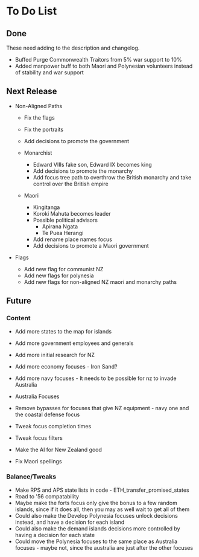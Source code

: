 # To Do List
## Done
These need adding to the description and changelog.
- Buffed Purge Commonwealth Traitors from 5% war support to 10%
- Added manpower buff to both Maori and Polynesian volunteers instead of stability and war support

## Next Release
- Non-Aligned Paths
  - Fix the flags
  - Fix the portraits

  - Add decisions to promote the government
  - Monarchist
    - Edward VIIIs fake son, Edward IX becomes king
    - Add decisions to promote the monarchy
    - Add focus tree path to overthrow the British monarchy and take control over the British empire
  - Maori
    - Kingitanga
    - Koroki Mahuta becomes leader
    - Possible political advisors
      - Apirana Ngata
      - Te Puea Herangi
    - Add rename place names focus
    - Add decisions to promote a Maori government

- Flags
  - Add new flag for communist NZ
  - Add new flags for polynesia
  - Add new flags for non-aligned NZ maori and monarchy paths

## Future
### Content
- Add more states to the map for islands
- Add more government employees and generals
- Add more initial research for NZ

- Add more economy focuses - Iron Sand?
- Add more navy focuses - It needs to be possible for nz to invade Australia
- Australia Focuses
- Remove bypasses for focuses that give NZ equipment - navy one and the coastal defense focus
- Tweak focus completion times
- Tweak focus filters
- Make the AI for New Zealand good
- Fix Maori spellings

### Balance/Tweaks
- Make RPS and APS state lists in code - ETH_transfer_promised_states
- Road to '56 compatability
- Maybe make the forts focus only give the bonus to a few random islands, since if it does all, then you may as well wait to get all of them
- Could also make the Develop Polynesia focuses unlock decisions instead, and have a decision for each island
- Could also make the demand islands decisions more controlled by having a decision for each state
- Could move the Polynesia focuses to the same place as Australia focuses - maybe not, since the australia are just after the other focuses
